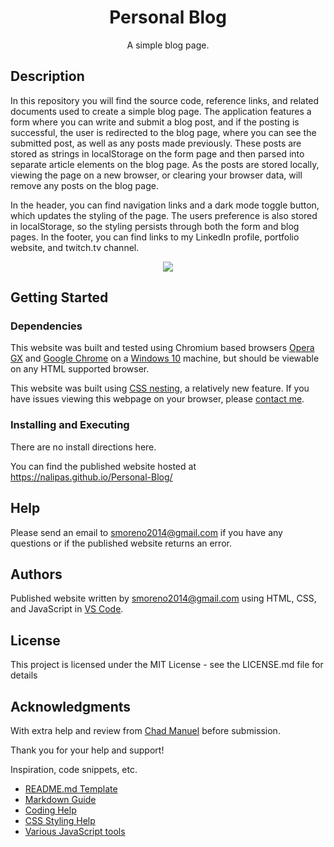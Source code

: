 <div align="center">
    <h1>Personal Blog</h1>
    <p>A simple blog page.</p>
</div>



## Description

In this repository you will find the source code, reference links, and related documents used to create a simple blog page. The application features a form where you can write and submit a blog post, and if the posting is successful, the user is redirected to the blog page, where you can see the submitted post, as well as any posts made previously. These posts are stored as strings in localStorage on the form page and then parsed into separate article elements on the blog page. As the posts are stored locally, viewing the page on a new browser, or clearing your browser data, will remove any posts on the blog page. 

In the header, you can find navigation links and a dark mode toggle button, which updates the styling of the page. The users preference is also stored in localStorage, so the styling persists through both the form and blog pages. In the footer, you can find links to my LinkedIn profile, portfolio website, and twitch.tv channel.

<div align="center">
<img src="./assets/images/Personal-Blog.gif">
</div>

## Getting Started

### Dependencies

This website was built and tested using Chromium based browsers <a href="https://www.opera.com/gx">Opera GX</a> and <a href="(https://www.google.com/chrome/">Google Chrome</a> on a <a href="https://www.microsoft.com/en-us/software-download/windows10%20">Windows 10</a> machine, but should be viewable on any HTML supported browser.

This website was built using <a href="https://developer.mozilla.org/en-US/docs/Web/CSS/CSS_nesting/Using_CSS_nesting">CSS nesting</a>, a relatively new feature. If you have issues viewing this webpage on your browser, please <a href="mailto:smoreno2014@gmail.com">contact me</a>.

### Installing and Executing

There are no install directions here.

You can find the published website hosted at 
<a href="https://nalipas.github.io/Personal-Blog/">https://nalipas.github.io/Personal-Blog/</a>

## Help

Please send an email to [smoreno2014\@gmail.com](mailto:smoreno2014@gmail.com?subject=Help) if you have any questions or if the published website returns an error.

## Authors

Published website written by [smoreno2014\@gmail.com](mailto:smoreno2014@gmail.com) using HTML, CSS, and JavaScript in <a href="https://code.visualstudio.com">VS Code</a>.

## License

This project is licensed under the MIT License - see the LICENSE.md file for details

## Acknowledgments

With extra help and review from [Chad Manuel](https://github.com/chdclar16) before submission. 

Thank you for your help and support!


Inspiration, code snippets, etc.
* [README.md Template](https://github.com/matiassingers/awesome-readme)
* [Markdown Guide](https://www.markdownguide.org/basic-syntax/)
* [Coding Help](https://stackoverflow.com)
* [CSS Styling Help](https://www.w3schools.com/howto/howto_css_zoom_hover.asp)
* [Various JavaScript tools](https://www.w3schools.com/js/default.asp)
